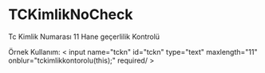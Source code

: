 # TCKimlikNoCheck
Tc Kimlik Numarası 11 Hane geçerlilik Kontrolü

Örnek Kullanım: < input name="tckn" id="tckn" type="text" maxlength="11" onblur="tckimlikkontorolu(this);"  required/ >
